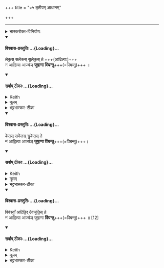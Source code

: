 +++
title = "०५ तृतीयम् आधानम्"

+++
_______
<details><summary>भास्करोक्त-विनियोगः</summary>

11-13तृतीयम् आ-दधानस्य स्रुवाहुतिमन्त्राः - लेक इत्यादयः ॥
</details>
<div class="js_include" newlevelforh1="4" title="विश्वास-प्रस्तुतिः" unfilled url="/vedAH_yajuH/taittirIyam/sArasvata-vibhAgaH/saMhitA/Rk/vishvAsa-prastutiH/1/5_punarAdheyAdi/03_punar-AdhAna-mantrAH/05_tRtIyam_AdhAnam/02_lekas_salekas.md">
<details open><summary><h4>विश्वास-प्रस्तुतिः ...{Loading}...</h4></summary>

लेक॒स् सले॑कस् सु॒लेक॒स् ते +++(आदित्याः)+++  
न॑ आदि॒त्या आज्य॑ञ् **जुषा॒णा वि॑यन्तु**+++(=पिबन्तु)+++ ।
</details>
</div>
<div class="js_include" newlevelforh1="4" title="सर्वाष् टीकाः" unfilled url="/vedAH_yajuH/taittirIyam/sArasvata-vibhAgaH/saMhitA/Rk/sarvASh_TIkAH/1/5_punarAdheyAdi/03_punar-AdhAna-mantrAH/05_tRtIyam_AdhAnam/02_lekas_salekas.md">
<details open><summary><h4>सर्वाष् टीकाः ...{Loading}...</h4></summary>
<details><summary>Keith</summary>

Leka, Salekha, Sulekha, may these Adityas rejoicing partake of our oblation;
</details>
<details><summary>मूलम्</summary>

लेक॒स्सले॑कस्सु॒लेक॒स्ते न॑ आदि॒त्या आज्य॑ञ्जुषा॒णा वि॑यन्तु ।
</details>
<details><summary>भट्टभास्कर-टीका</summary>

द्विपदा विच्छन्दसः, यजूंषि वा । एते **लेकादयो नवादित्याः नः** अस्माकमिदं **आज्यं जुषाणाः** प्रीणानाः **वियन्तु** पिबन्तु । 

लेकतिर् दर्शनकर्मा । सर्वैर्दृश्यते इति लेकः; द्रष्टव्यो वा । दर्शनेन प्रकाशात्मकेन सह वर्तते इति सलेकः । शोभनदर्शनस्सुलेकः । 'आद्युदात्तं द्व्यच्छन्दसि' इत्युत्तरपदाद्युदात्तत्वम् ।
</details>
</details>
</div>
<div class="js_include" newlevelforh1="4" title="विश्वास-प्रस्तुतिः" unfilled url="/vedAH_yajuH/taittirIyam/sArasvata-vibhAgaH/saMhitA/Rk/vishvAsa-prastutiH/1/5_punarAdheyAdi/03_punar-AdhAna-mantrAH/05_tRtIyam_AdhAnam/03_ketas_saketas.md">
<details open><summary><h4>विश्वास-प्रस्तुतिः ...{Loading}...</h4></summary>

केत॒स् सके॑तस् सु॒केत॒स् ते  
न॑ आदि॒त्या आज्य॑ञ् **जुषा॒णा वि॑यन्तु**+++(=पिबन्तु)+++।
</details>
</div>
<div class="js_include" newlevelforh1="4" title="सर्वाष् टीकाः" unfilled url="/vedAH_yajuH/taittirIyam/sArasvata-vibhAgaH/saMhitA/Rk/sarvASh_TIkAH/1/5_punarAdheyAdi/03_punar-AdhAna-mantrAH/05_tRtIyam_AdhAnam/03_ketas_saketas.md">
<details open><summary><h4>सर्वाष् टीकाः ...{Loading}...</h4></summary>
<details><summary>Keith</summary>

Keta, Saketa, Suketa, may these Adityas rejoicing partake of our oblation;
</details>
<details><summary>मूलम्</summary>

केत॒स्सके॑तस्सु॒केत॒स्ते न॑ आदि॒त्या आज्य॑ञ्जुषा॒णा वि॑यन्तु।
</details>
<details><summary>भट्टभास्कर-टीका</summary>

कित ज्ञाने, सर्वैर्ज्ञायते इति केतः सर्वैरुपासनीयः । सकेतसुकेतौ गतौ ।
</details>
</details>
</div>
<div class="js_include" newlevelforh1="4" title="विश्वास-प्रस्तुतिः" unfilled url="/vedAH_yajuH/taittirIyam/sArasvata-vibhAgaH/saMhitA/Rk/vishvAsa-prastutiH/1/5_punarAdheyAdi/03_punar-AdhAna-mantrAH/05_tRtIyam_AdhAnam/04_vivasvAM_aditir.md">
<details open><summary><h4>विश्वास-प्रस्तुतिः ...{Loading}...</h4></summary>

विव॑स्वाँ॒ अदि॑ति॒र् देव॑जूति॒स् ते  
न॑ आदि॒त्या आज्य॑ञ् जुषा॒णा **वि॑यन्तु**+++(=पिबन्तु)+++ ॥ [12]
</details>
</div>
<div class="js_include" newlevelforh1="4" title="सर्वाष् टीकाः" unfilled url="/vedAH_yajuH/taittirIyam/sArasvata-vibhAgaH/saMhitA/Rk/sarvASh_TIkAH/1/5_punarAdheyAdi/03_punar-AdhAna-mantrAH/05_tRtIyam_AdhAnam/04_vivasvAM_aditir.md">
<details open><summary><h4>सर्वाष् टीकाः ...{Loading}...</h4></summary>
<details><summary>Keith</summary>

Vivasvan, Aditi, Devajuti, may these Adityas rejoicing partake of our oblation.
</details>
<details><summary>मूलम्</summary>

विव॑स्वाँ॒ अदि॑ति॒र्देव॑जूति॒स्ते न॑ आदि॒त्या आज्य॑ञ्जुषा॒णा वि॑यन्तु ॥ [12]
</details>
<details><summary>भट्टभास्कर-टीका</summary>

विवस्वान् दीप्तिमान् धनवान्वा । अदितिः अखण्डनीयः केनापि । देवजूतिः देवानामपि गतिः, देवैर्वा गन्तव्यः । दासीभारादित्वात्पूर्वपदप्रकृतिस्वरत्वम् । इदं तृतीयाधेयमग्न्याधेयमुपश्रयतीत्येके । पुनराधेयमित्यन्ये ॥
</details>
</details>
</div>
